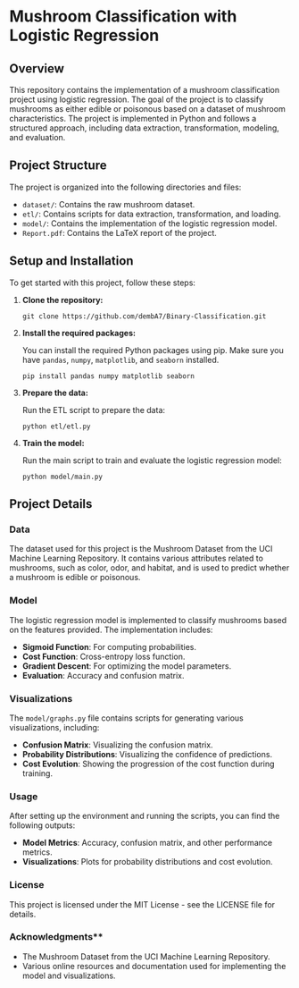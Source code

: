# Mushroom Classification with Logistic Regression

## Overview

This repository contains the implementation of a mushroom classification project using logistic regression. The goal of the project is to classify mushrooms as either edible or poisonous based on a dataset of mushroom characteristics. The project is implemented in Python and follows a structured approach, including data extraction, transformation, modeling, and evaluation.

## Project Structure

The project is organized into the following directories and files:

-   `dataset/`: Contains the raw mushroom dataset.
-   `etl/`: Contains scripts for data extraction, transformation, and loading.
-   `model/`: Contains the implementation of the logistic regression model.
-   `Report.pdf`: Contains the LaTeX report of the project.

## Setup and Installation

To get started with this project, follow these steps:

1.  **Clone the repository:**

    `git clone https://github.com/dembA7/Binary-Classification.git`

2.  **Install the required packages:**

    You can install the required Python packages using pip. Make sure you have `pandas`, `numpy`, `matplotlib`, and `seaborn` installed.

    `pip install pandas numpy matplotlib seaborn`

3.  **Prepare the data:**

    Run the ETL script to prepare the data:

    `python etl/etl.py`

4.  **Train the model:**

    Run the main script to train and evaluate the logistic regression model:

    `python model/main.py`

## Project Details

### Data

The dataset used for this project is the Mushroom Dataset from the UCI Machine Learning Repository. It contains various attributes related to mushrooms, such as color, odor, and habitat, and is used to predict whether a mushroom is edible or poisonous.

### Model

The logistic regression model is implemented to classify mushrooms based on the features provided. The implementation includes:

-   **Sigmoid Function**: For computing probabilities.
-   **Cost Function**: Cross-entropy loss function.
-   **Gradient Descent**: For optimizing the model parameters.
-   **Evaluation**: Accuracy and confusion matrix.

### Visualizations

The `model/graphs.py` file contains scripts for generating various visualizations, including:

-   **Confusion Matrix**: Visualizing the confusion matrix.
-   **Probability Distributions**: Visualizing the confidence of predictions.
-   **Cost Evolution**: Showing the progression of the cost function during training.

### Usage

After setting up the environment and running the scripts, you can find the following outputs:

-   **Model Metrics**: Accuracy, confusion matrix, and other performance metrics.
-   **Visualizations**: Plots for probability distributions and cost evolution.

### License

This project is licensed under the MIT License - see the LICENSE file for details.

### Acknowledgments**

-   The Mushroom Dataset from the UCI Machine Learning Repository.
-   Various online resources and documentation used for implementing the model and visualizations.